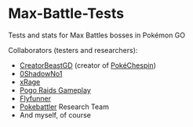 # Max-Battle-Tests
Tests and stats for Max Battles bosses in Pokémon GO

Collaborators (testers and researchers):
- [CreatorBeastGD](https://www.reddit.com/user/CreatorBeastGD/) (creator of [PokéChespin](https://pokechespin.net/))
- [0ShadowNo1](https://www.reddit.com/user/Key-Bag-4059/)
- [xRage](https://www.youtube.com/@xRage7243)
- [Pogo Raids Gameplay](https://www.youtube.com/@pogoraidsgameplay2527/videos)
- [Flyfunner](https://www.reddit.com/user/Flyfunner/)
- [Pokebattler](https://www.pokebattler.com/) Research Team
- And myself, of course
